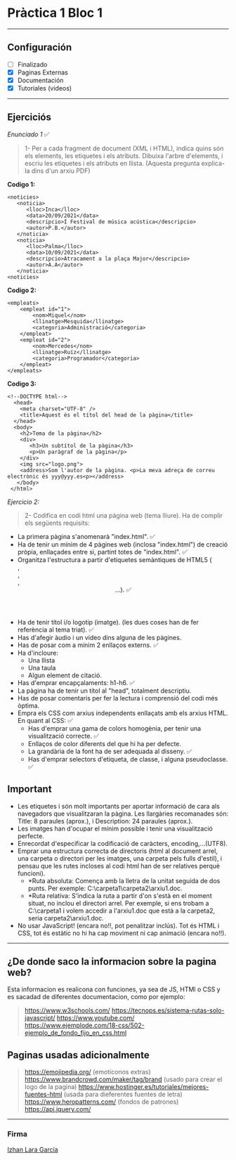 # Pràctica 1 Bloc 1

---

## Configuración 

- [ ] Finalizado
- [x] Paginas Externas
- [x] Documentación
- [x] Tutoriales (videos)

---

## Ejerciciós 

*Enunciado 1* ✅

> 1- Per a cada fragment de document (XML i HTML), indica quins són els elements, les etiquetes i els atributs. Dibuixa l'arbre d'elements, i escriu les etiquetes i els atributs en llista. (Aquesta pregunta explica-la dins d'un arxiu PDF)


**Codigo 1:**

```
<noticies>
   <noticia>
      <lloc>Inca</lloc>
      <data>20/09/2021</data>
      <descripcio>I Festival de música acústica</descripcio>
      <autor>P.B.</autor>
   </noticia>
   <noticia>
      <lloc>Palma</lloc>  
      <data>10/09/2021</data>
      <descripcio>Atracament a la plaça Major</descripcio>
      <autor>A.A</autor>
   </noticia>
<noticies>
``` 

**Codigo 2:**

```
<empleats>
    <empleat id="1">
        <nom>Miquel</nom>
        <llinatge>Mesquida</llinatge>
        <categoria>Administració</categoria>
    </empleat>
    <empleat id="2">
        <nom>Mercedes</nom>
        <llinatge>Ruíz</llinatge>
        <categoria>Programador</categoria>
    </empleat>
</empleats>
```

**Codigo 3:**

```
<!--DOCTYPE html-->
  <head>
    <meta charset="UTF-8" />
    <title>Aquest és el títol del head de la pàgina</title>
  </head>
  <body>
    <h2>Tema de la pàgina</h2>
    <div>
       <h3>Un subtítol de la pàgina</h3>
       <p>Un paràgraf de la pàgina</p>
    </div>
    <img src="logo.png">
    <address>Som l'autor de la pàgina. <p>La meva adreça de correu electrònic és yyy@yyy.es<p></address>
   </body>
 </html>
```

*Ejercicio 2:*

> 2- Codifica en codi html una pàgina web (tema lliure). Ha de complir els següents requisits:

- La primera pàgina s'anomenarà "index.html". ✅
- Ha de tenir un mínim de 4 pàgines web (inclosa "index.html") de creació pròpia, enllaçades entre si, partint totes de "index.html". ✅
- Organitza l'estructura a partir d'etiquetes semàntiques de HTML5 (<footer>, <nav>, <article>, <header>...). ✅
- Ha de tenir títol i/o logotip (imatge). (les dues coses han de fer referència al tema triat). ✅
- Has d'afegir àudio i un vídeo dins alguna de les pàgines.
- Has de posar com a mínim 2 enllaços externs. ✅
- Ha d'incloure:
  - Una llista
  - Una taula
  - Algun element de citació.
- Has d'emprar encapçalaments: h1-h6. ✅
- La pàgina ha de tenir un títol al "head", totalment descriptiu. 
- Has de posar comentaris per fer la lectura i comprensió del codi més òptima.
- Empra els CSS com arxius independents enllaçats amb els arxius HTML. En quant al CSS: ✅
  - Has d'emprar una gama de colors homogènia, per tenir una visualització correcte. ✅
  - Enllaços de color diferents del que hi ha per defecte.
  - La grandària de la font ha de ser adequada al disseny. ✅
  - Has d'emprar selectors d'etiqueta, de classe, i alguna pseudoclasse. ✅


## Important 

- Les etiquetes <title> </title> i <meta name="description" content="..."/> són molt importants per aportar informació de cara als navegadors que visualitzaran la pàgina. Les llargàries recomanades són: Title: 8 paraules (aprox.), i Description: 24 paraules (aprox.).
- Les imatges han d'ocupar el mínim possible i tenir una visualització perfecte. 
- Enrecordat d'especificar la codificació de caràcters, encoding,...(UTF8).
- Emprar una estructura correcta de directoris (html al document arrel, una carpeta o directori per les imatges, una carpeta pels fulls d'estil), i pensau que les rutes incloses al codi html han de ser relatives perquè funcioni).
  - *Ruta absoluta: Comença amb la lletra de la unitat seguida de dos punts. Per exemple: C:\carpeta1\carpeta2\arxiu1.doc.
  - *Ruta relativa: S'indica la ruta a partir d'on s'està en el moment situat, no inclou el directori arrel. Per exemple, si ens trobam a C:\carpeta1 i volem accedir a l'arxiu1.doc que està a la carpeta2, seria carpeta2\arxiu1.doc.
- No usar JavaScript! (encara no!!, pot penalitzar inclús). Tot és HTML i CSS, tot és estàtic no hi ha cap moviment ni cap animació (encara no!!).

---

## ¿De donde saco la informacion sobre la pagina web?

Esta informacion es realicona con funciones, ya sea de JS, HTMl o CSS y es sacadad de diferentes documentacion, como por ejemplo:


> https://www.w3schools.com/
> https://tecnops.es/sistema-rutas-solo-javascript/
> https://www.youtube.com/
> https://www.ejemplode.com/18-css/502-ejemplo_de_fondo_fijo_en_css.html




## Paginas usadas adicionalmente


> https://emojipedia.org/ (emoticonos extras)
> https://www.brandcrowd.com/maker/tag/brand  (usado para crear el logo de la pagina)
> https://www.hostinger.es/tutoriales/mejores-fuentes-html  (usada para dieferentes fuentes de letra)
> https://www.heropatterns.com/  (fondos de patrones)
> https://api.jquery.com/

---

### Firma

[Izhan Lara García](https://github.com/IzhanLaraGarcia)